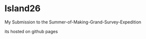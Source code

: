 # Island26

My Submission to the Summer-of-Making-Grand-Survey-Expedition

its hosted on github pages